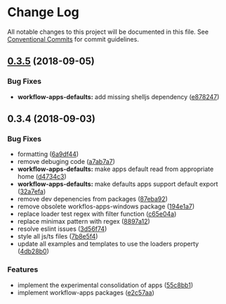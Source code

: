 # Change Log

All notable changes to this project will be documented in this file.
See [Conventional Commits](https://conventionalcommits.org) for commit guidelines.

<a name="0.3.5"></a>
## [0.3.5](https://github.com/havardh/workflow/compare/workflow-apps-defaults@0.3.4...workflow-apps-defaults@0.3.5) (2018-09-05)


### Bug Fixes

* **workflow-apps-defaults:** add missing shelljs dependency ([e878247](https://github.com/havardh/workflow/commit/e878247))





<a name="0.3.4"></a>
## 0.3.4 (2018-09-03)


### Bug Fixes

* formatting ([6a9df44](https://github.com/havardh/workflow/commit/6a9df44))
* remove debuging code ([a7ab7a7](https://github.com/havardh/workflow/commit/a7ab7a7))
* **workflow-apps-defaults:** make apps default read from appropriate home ([d4734c3](https://github.com/havardh/workflow/commit/d4734c3))
* **workflow-apps-defaults:** make defaults apps support default export ([32a7efa](https://github.com/havardh/workflow/commit/32a7efa))
* remove dev depenencies from packages ([87eba92](https://github.com/havardh/workflow/commit/87eba92))
* remove obsolete workflos-apps-windows package ([194e1a7](https://github.com/havardh/workflow/commit/194e1a7))
* replace loader test regex with filter function ([c65e04a](https://github.com/havardh/workflow/commit/c65e04a))
* replace minimax pattern with regex ([8897a12](https://github.com/havardh/workflow/commit/8897a12))
* resolve eslint issues ([3d56f74](https://github.com/havardh/workflow/commit/3d56f74))
* style all js/ts files ([7b8e5f4](https://github.com/havardh/workflow/commit/7b8e5f4))
* update all examples and templates to use the loaders property ([4db28b0](https://github.com/havardh/workflow/commit/4db28b0))


### Features

* implement the experimental consolidation of apps ([55c8bb1](https://github.com/havardh/workflow/commit/55c8bb1))
* implement workflow-apps packages ([e2c57aa](https://github.com/havardh/workflow/commit/e2c57aa))
